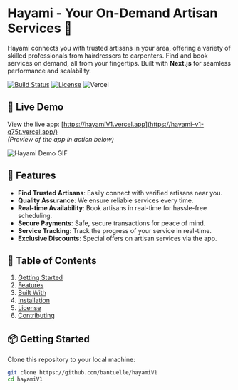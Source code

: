 # Hayami - Your On-Demand Artisan Services 🚀

Hayami connects you with trusted artisans in your area, offering a variety of skilled professionals from hairdressers to carpenters. Find and book services on demand, all from your fingertips. Built with **Next.js** for seamless performance and scalability.

[![Build Status](https://img.shields.io/github/workflow/status/your-username/hayami-nextjs/Deploy)](https://github.com/bantuelle/hayamiV1/actions) [![License](https://img.shields.io/badge/license-MIT-blue.svg)](https://opensource.org/licenses/MIT) ![Vercel](https://img.shields.io/badge/deployed%20on-Vercel-blueviolet)

## 🎥 Live Demo

View the live app: [https://hayamiV1.vercel.app](https://hayami-v1-q75t.vercel.app/)  
*(Preview of the app in action below)*

![Hayami Demo GIF](https://media.giphy.com/media/9kYdU9AiDOfwkJu2Xa/giphy.gif)

## 🚀 Features

- **Find Trusted Artisans**: Easily connect with verified artisans near you.
- **Quality Assurance**: We ensure reliable services every time.
- **Real-time Availability**: Book artisans in real-time for hassle-free scheduling.
- **Secure Payments**: Safe, secure transactions for peace of mind.
- **Service Tracking**: Track the progress of your service in real-time.
- **Exclusive Discounts**: Special offers on artisan services via the app.

## 📑 Table of Contents

1. [Getting Started](#getting-started)
2. [Features](#features)
3. [Built With](#built-with)
4. [Installation](#installation)
5. [License](#license)
6. [Contributing](#contributing)

## 📦 Getting Started

Clone this repository to your local machine:

```bash
git clone https://github.com/bantuelle/hayamiV1
cd hayamiV1
